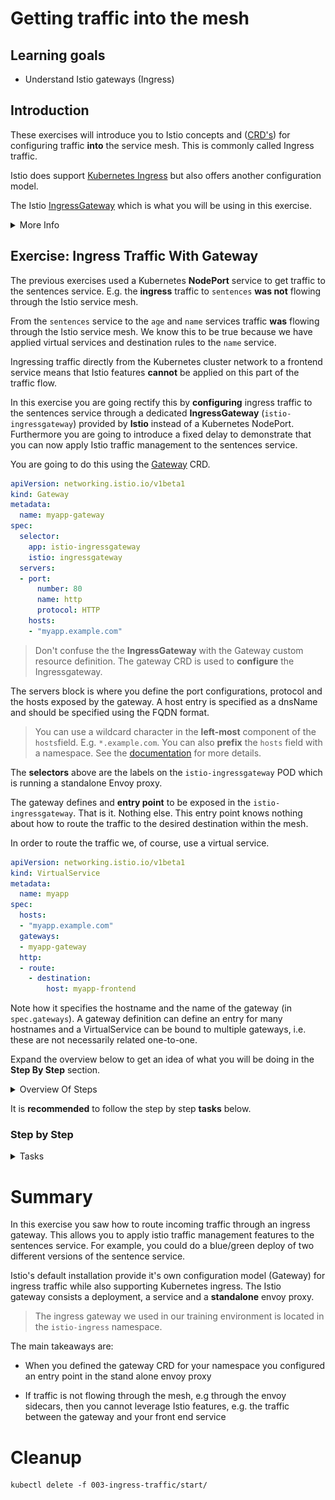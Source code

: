 [//]: # (Copyright, Eficode )
[//]: # (Origin: https://github.com/eficode-academy/istio-katas)
[//]: # (Tags: #sentences #kiali)

# Getting traffic into the mesh

## Learning goals

- Understand Istio gateways (Ingress)

## Introduction

These exercises will introduce you to Istio concepts 
and ([CRD's](https://kubernetes.io/docs/concepts/extend-kubernetes/api-extension/custom-resources/)) 
for configuring traffic **into** the service mesh. This is commonly called 
Ingress traffic. 

Istio does support 
[Kubernetes Ingress](https://istio.io/latest/docs/tasks/traffic-management/ingress/kubernetes-ingress/) 
but also offers another configuration model.

The Istio [IngressGateway](https://istio.io/latest/docs/tasks/traffic-management/ingress/ingress-control/) 
which is what you will be using in this exercise.

<details>
    <summary> More Info </summary>

An Istio gateway **describes** a load balancer operating at the **edge** 
of the mesh receiving incoming or outgoing **HTTP/TCP** connections. The 
specification describes the ports to be expose, type of protocol, 
configuration for the load balancer, etc.

An Istio **IngressGateway** in a Kubernetes cluster consists, at a minimum, 
of a Deployment and a Service. Istio ingress gateways are based on the Envoy 
and have a **standalone** Envoy proxy. 

Inspecting our course environment would show something like:

```console
NAME                                        TYPE                                   
istio-ingressgateway                        deployment  
istio-ingressgateway                        service
istio-ingressgateway-69c77d896c-5vvjg       pod
```

Inspecting the POD would show something like:

```console
NAME                                    CONTAINERS
istio-ingressgateway-69c77d896c-5vvjg   istio-proxy
```

This is the IngressGateway which we configured with the Gateway CRD.

</details>

## Exercise: Ingress Traffic With Gateway

The previous exercises used a Kubernetes **NodePort** service to get traffic 
to the sentences service. E.g. the **ingress** traffic to `sentences` **was 
not** flowing through the Istio service mesh. 

From the `sentences` service to the `age` and `name` services traffic **was** 
flowing through the Istio service mesh. We know this to be true because we 
have applied virtual services and destination rules to the `name` service.

Ingressing traffic directly from the Kubernetes cluster network to a frontend
service means that Istio features **cannot** be applied on this part of the 
traffic flow.

In this exercise you are going rectify this by **configuring** 
ingress traffic to the sentences service through a dedicated 
**IngressGateway** (`istio-ingressgateway`) provided by 
**Istio** instead of a Kubernetes NodePort. Furthermore you 
are going to introduce a fixed delay to demonstrate that you can 
now apply Istio traffic management to the sentences service.

You are going to do this using the 
[Gateway](https://istio.io/latest/docs/reference/config/networking/gateway/#Gateway) 
CRD.

```yaml
apiVersion: networking.istio.io/v1beta1
kind: Gateway
metadata:
  name: myapp-gateway
spec:
  selector:
    app: istio-ingressgateway
    istio: ingressgateway
  servers:
  - port:
      number: 80
      name: http
      protocol: HTTP
    hosts:
    - "myapp.example.com"
```
> Don't confuse the the **IngressGateway** with the Gateway custom resource 
> definition. The gateway CRD is used to **configure** the Ingressgateway.

The servers block is where you define the port configurations, protocol 
and the hosts exposed by the gateway. A host entry is specified as a dnsName 
and should be specified using the FQDN format. 

> You can use a wildcard character in the **left-most** component of the 
> `hosts`field. E.g. `*.example.com`. You can also **prefix** the `hosts` field 
> with a namespace. 
> See the [documentation](https://istio.io/latest/docs/reference/config/networking/gateway/#Server) 
> for more details.

The **selectors** above are the labels on the `istio-ingressgateway` POD which 
is running a standalone Envoy proxy.

The gateway defines and **entry point** to be exposed in the 
`istio-ingressgateway`. That is it. Nothing else. This entry point knows 
nothing about how to route the traffic to the desired destination within the 
mesh. 

In order to route the traffic we, of course, use a virtual service. 

```yaml
apiVersion: networking.istio.io/v1beta1
kind: VirtualService
metadata:
  name: myapp
spec:
  hosts:
  - "myapp.example.com"
  gateways:
  - myapp-gateway
  http:
  - route:
    - destination:
        host: myapp-frontend
```

Note how it specifies the hostname and the name of the gateway 
(in `spec.gateways`). A gateway definition can define an entry for many 
hostnames and a VirtualService can be bound to multiple gateways, i.e. these 
are not necessarily related one-to-one.

Expand the overview below to get an idea of what you will be doing in the 
**Step By Step** section.

<details>
    <summary> Overview Of Steps </summary>

- Deploy the `sentences-v1` service with name and age services

- Create an entry point for the sentences service

> :bulb: The FQDN you will use should be 
> `<YOUR_NAMESPACE>.sentences.istio.eficode.academy`.

- Create a route from the entry point to the sentences service

- Run the loop query script with the `-g` option and FQDN

- Observe the traffic flow with Kiali

- Add a fixed delay to the sentences service

- Observe the traffic flow with Kiali

</details>

It is **recommended** to follow the step by step **tasks** below.

### Step by Step

<details>
    <summary> Tasks </summary>

#### Task: Deploy the sentences-v1 service with name and age services

___


```console
kubectl apply -f 003-ingress-traffic/start/
```

#### Task: Create an entry point for the sentences service

___


Create a file called `sentences-ingress-gw.yaml` in 
`003-ingress-traffic/start` directory.

It should look like the below yaml. 

> :bulb: Replace <YOUR_NAMESPACE> in the yaml below with the namespace you 
> have been assigned in this course. Otherwise you might not hit the 
> `sentence` service in your namespace.

```yaml
apiVersion: networking.istio.io/v1beta1
kind: Gateway
metadata:
  name: sentences
spec:
  selector:
    app: istio-ingressgateway
    istio: ingressgateway
  servers:
  - port:
      number: 80
      name: http
      protocol: HTTP
    hosts:
    - "<YOUR_NAMESPACE>.sentences.istio.eficode.academy"
```

Apply the resource:

```console
kubectl apply -f 003-ingress-traffic/start/sentences-ingress-gw.yaml
```

#### Task: Create a route from the gateway to the sentences service

___


Create a file called `sentences-ingress-vs.yaml` in 
`003-ingress-traffic/start` directory.

```yaml
apiVersion: networking.istio.io/v1beta1
kind: VirtualService
metadata:
  name: sentences
spec:
  hosts:
  - "<YOUR_NAMESPACE>.sentences.istio.eficode.academy"
  gateways:
  - sentences
  http:
  - route:
    - destination:
        host: sentences
```

The VirtualService routes all traffic for the given hostname
to the `sentences` service (the two last lines specifying the Kubernetes
`sentences` service as destination).

Apply the resource:

```console
kubectl apply -f 003-ingress-traffic/start/sentences-ingress-vs.yaml
```

#### Task: Run the loop query script with the `hosts` entry

___


The sentence service we deployed in the first step has a type of `ClusterIP` 
now. In order to reach it we will need to go through the `istio-ingressgateway`. 

Run the `loop-query.sh` script with the option `-g` and pass it the `hosts` entry.

```console
./scripts/loop-query.sh -g <YOUR_NAMESPACE>.sentences.istio.eficode.academy
```

#### Task: Observe the traffic flow with Kiali

___


Go to Graph menu item and select the **Versioned app graph** from the drop 
down menu.

Now we can see that the traffic to the `sentences` service is no longer 
**unknown** to the service mesh. 

![Ingress Gateway](images/kiali-ingress-gw.png)

#### Task: Add a fixed delay to the sentences service

___


To demonstrate that we can now apply Istio traffic management to the 
sentences service. Add a fixed delay of 5 seconds to the 
`sentences-ingress-vs.yaml` file you created.

```yaml
apiVersion: networking.istio.io/v1beta1
kind: VirtualService
metadata:
  name: sentences
spec:
  hosts:
  - "<YOUR_NAMESPACE>.sentences.istio.eficode.academy"
  gateways:
  - sentences
  http:
  - fault:
      delay:
        fixedDelay: 5s
        percentage:
          value: 100
    route:
    - destination:
        host: sentences
```

Apply the changes.

```console
kubectl apply -f 003-ingress-traffic/start/sentences-ingress-vs.yaml
```

You should see that the response in the terminal are now taking 
approximately five seconds each.

#### Task: Observe the traffic flow with Kiali

___


Go to **Workloads** menu item, select `sentences-v1` workload and the 
**Inbound Metrics** tab, **Reported from** in the **Source** drop down 
menu and select checkboxes as shown in the below image. 

![Sentences delay](images/kiali-sentences-fixed-delay.png)

It may take a little bit before the graph updates bu you should see 
that the request duration is trending towards fve seconds.

</details>

# Summary

In this exercise you saw how to route incoming traffic through an ingress gateway. 
This allows you to apply istio traffic management features to the sentences 
service. For example, you could do a blue/green deploy of two different versions 
of the sentence service.

Istio's default installation provide it's own configuration model (Gateway) 
for ingress traffic while also supporting Kubernetes ingress. The Istio  
gateway consists a deployment, a service and a **standalone** envoy proxy.

> The ingress gateway we used in our training environment is located in the 
> `istio-ingress` namespace.

The main takeaways are:

* When you defined the gateway CRD for your namespace you configured an entry 
point in the stand alone envoy proxy

* If traffic is not flowing through the mesh, e.g through the envoy sidecars, 
then you cannot leverage Istio features, e.g. the traffic between the gateway 
and your front end service

# Cleanup

```console
kubectl delete -f 003-ingress-traffic/start/
```
